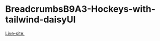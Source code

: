 # BreadcrumbsB9A3-Hockeys-with-tailwind-daisyUI
[Live-site: ](https://ahasan2912.github.io/B9A3-Hockeys-with-tailwind-daisyUI/)
